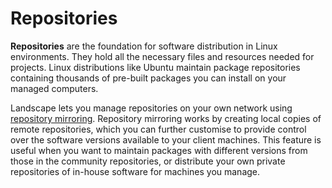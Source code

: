 # Repositories

**Repositories** are the foundation for software distribution in Linux environments. They hold all the necessary files and resources needed for projects. Linux distributions like Ubuntu maintain package repositories containing thousands of pre-built packages you can install on your managed computers.

Landscape lets you manage repositories on your own network using [repository mirroring](https://ubuntu.com/landscape/docs/explanation-about-repository-mirroring). Repository mirroring works by creating local copies of remote repositories, which you can further customise to provide control over the software versions available to your client machines. This feature is useful when you want to maintain packages with different versions from those in the community repositories, or distribute your own private repositories of in-house software for machines you manage.
